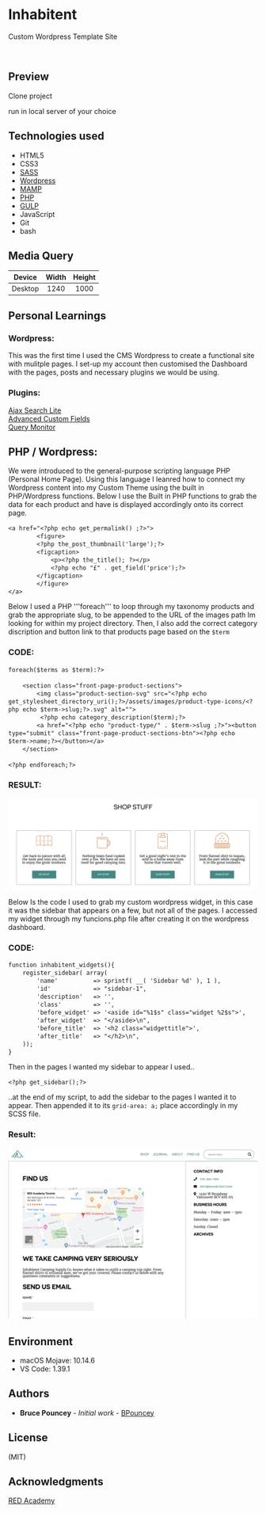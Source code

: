 # Inhabitent
Custom Wordpress Template Site <br>



![]()

## Preview
Clone project<br>

run in local server of your choice<br>

## Technologies used
* HTML5
* CSS3
* [SASS](https://sass-lang.com/)
* [Wordpress](https://wordpress.com/)
* [MAMP](https://www.mamp.info/en/)
* [PHP](https://www.php.net/)
* [GULP](https://gulpjs.com/docs/en/getting-started/quick-start) 
* JavaScript
* Git
* bash

## Media Query 

| Device      | Width         | Height        | 
|:-----------:|:-------------:|:-------------:|
| Desktop     | 1240          | 1000          |  
             


## Personal Learnings

### Wordpress:
This was the first time I used the CMS Wordpress to create a functional site with mulitple pages.
I set-up my account then customised the Dashboard with the pages, posts and necessary plugins we would be using. 

### Plugins:
[Ajax Search Lite](https://wordpress.org/plugins/ajax-search-lite/)<br>
[Advanced Custom Fields](https://www.advancedcustomfields.com/)<br>
[Query Monitor](https://en-ca.wordpress.org/plugins/query-monitor/)<br>



## PHP / Wordpress:
We were introduced to the general-purpose scripting language PHP (Personal Home Page). Using this language I leanred how to connect my Wordpress content into my Custom Theme using the built in PHP/Wordpress functions. Below I use the Built in PHP functions to grab the data for each product and have is displayed accordingly onto its correct page. 

```
<a href="<?php echo get_permalink() ;?>">
        <figure>
        <?php the_post_thumbnail('large');?>
        <figcaption>
            <p><?php the_title(); ?></p>
            <?php echo "£" . get_field('price');?>
        </figcaption>
        </figure>
</a>

```

Below I used a PHP '''foreach''' to loop through my taxonomy products and grab the appropriate slug, to be appended to the URL of the images path Im looking for within my project directory. Then, I also add the correct category discription and button link to that products page based on the ```$term```

### CODE:
```
foreach($terms as $term):?>

    <section class="front-page-product-sections">
        <img class="product-section-svg" src="<?php echo get_stylesheet_directory_uri();?>/assets/images/product-type-icons/<?php echo $term->slug;?>.svg" alt="">
         <?php echo category_description($term);?>
        <a href="<?php echo "product-type/" . $term->slug ;?>"><button type="submit" class="front-page-product-sections-btn"><?php echo $term->name;?></button></a>
    </section>

<?php endforeach;?>
```

### RESULT:

![](/themes/inhabitent/shop-screenshot.png)


Below Is the code I used to grab my custom wordpress widget, in this case it was the sidebar that appears on a few, but not all of the pages. I accessed my widget through my funcions.php file after creating it on the wordpress dashboard.

### CODE:

```
function inhabitent_widgets(){
    register_sidebar( array(
        'name'          => sprintf( __( 'Sidebar %d' ), 1 ),
        'id'            => "sidebar-1",
        'description'   => '',
        'class'         => '',
        'before_widget' => '<aside id="%1$s" class="widget %2$s">',
        'after_widget'  => "</aside>\n",
        'before_title'  => '<h2 class="widgettitle">',
        'after_title'   => "</h2>\n",
    ));
}
```

Then in the pages I wanted my sidebar to appear I used..
```
<?php get_sidebar();?>

```
..at the end of my script, to add the sidebar to the pages I wanted it to appear. Then appended it to its ```grid-area: a;``` place accordingly in my SCSS file.

### Result:

![](/themes/inhabitent/screenshot2.png)



## Environment
* macOS Mojave: 10.14.6
* VS Code: 1.39.1

## Authors
* **Bruce Pouncey** - *Initial work* - [BPouncey](https://github.com/BPouncey)

## License
(MIT)

## Acknowledgments
[RED Academy](https://github.com/redacademy)


